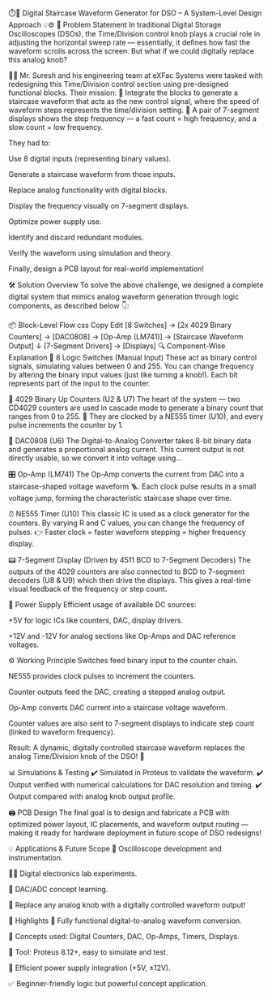 ⏱️🔼 Digital Staircase Waveform Generator for DSO – A System-Level Design Approach 💡⚙️
🧠 Problem Statement
In traditional Digital Storage Oscilloscopes (DSOs), the Time/Division control knob plays a crucial role in adjusting the horizontal sweep rate — essentially, it defines how fast the waveform scrolls across the screen. But what if we could digitally replace this analog knob?

👨‍🔧 Mr. Suresh and his engineering team at eXFac Systems were tasked with redesigning this Time/Division control section using pre-designed functional blocks. Their mission:
🔧 Integrate the blocks to generate a staircase waveform that acts as the new control signal, where the speed of waveform steps represents the time/division setting.
🧮 A pair of 7-segment displays shows the step frequency — a fast count = high frequency, and a slow count = low frequency.

They had to:

Use 8 digital inputs (representing binary values).

Generate a staircase waveform from those inputs.

Replace analog functionality with digital blocks.

Display the frequency visually on 7-segment displays.

Optimize power supply use.

Identify and discard redundant modules.

Verify the waveform using simulation and theory.

Finally, design a PCB layout for real-world implementation!

🛠️ Solution Overview
To solve the above challenge, we designed a complete digital system that mimics analog waveform generation through logic components, as described below 👇:

📦 Block-Level Flow
css
Copy
Edit
[8 Switches] → [2x 4029 Binary Counters] → [DAC0808] → [Op-Amp (LM741)] → [Staircase Waveform Output]
                                           ↓
                                    [7-Segment Drivers] → [Displays]
🔍 Component-Wise Explanation
🔘 8 Logic Switches (Manual Input)
These act as binary control signals, simulating values between 0 and 255. You can change frequency by altering the binary input values (just like turning a knob!). Each bit represents part of the input to the counter.

🔢 4029 Binary Up Counters (U2 & U7)
The heart of the system — two CD4029 counters are used in cascade mode to generate a binary count that ranges from 0 to 255.
🔁 They are clocked by a NE555 timer (U10), and every pulse increments the counter by 1.

🧮 DAC0808 (U6)
The Digital-to-Analog Converter takes 8-bit binary data and generates a proportional analog current.
This current output is not directly usable, so we convert it into voltage using...

🎛️ Op-Amp (LM741)
The Op-Amp converts the current from DAC into a staircase-shaped voltage waveform 🪜. Each clock pulse results in a small voltage jump, forming the characteristic staircase shape over time.

⏰ NE555 Timer (U10)
This classic IC is used as a clock generator for the counters. By varying R and C values, you can change the frequency of pulses.
👉 Faster clock = faster waveform stepping = higher frequency display.

📟 7-Segment Display (Driven by 4511 BCD to 7-Segment Decoders)
The outputs of the 4029 counters are also connected to BCD to 7-segment decoders (U8 & U9) which then drive the displays.
This gives a real-time visual feedback of the frequency or step count.

🔋 Power Supply
Efficient usage of available DC sources:

+5V for logic ICs like counters, DAC, display drivers.

+12V and -12V for analog sections like Op-Amps and DAC reference voltages.

⚙️ Working Principle
Switches feed binary input to the counter chain.

NE555 provides clock pulses to increment the counters.

Counter outputs feed the DAC, creating a stepped analog output.

Op-Amp converts DAC current into a staircase voltage waveform.

Counter values are also sent to 7-segment displays to indicate step count (linked to waveform frequency).

Result: A dynamic, digitally controlled staircase waveform replaces the analog Time/Division knob of the DSO! 🔄

📊 Simulations & Testing
✔️ Simulated in Proteus to validate the waveform.
✔️ Output verified with numerical calculations for DAC resolution and timing.
✔️ Output compared with analog knob output profile.

🖨️ PCB Design
The final goal is to design and fabricate a PCB with optimized power layout, IC placements, and waveform output routing — making it ready for hardware deployment in future scope of DSO redesigns!

💡 Applications & Future Scope
📡 Oscilloscope development and instrumentation.

👨‍🏫 Digital electronics lab experiments.

🧪 DAC/ADC concept learning.

🔁 Replace any analog knob with a digitally controlled waveform output!

🌟 Highlights
🚀 Fully functional digital-to-analog waveform conversion.

🧠 Concepts used: Digital Counters, DAC, Op-Amps, Timers, Displays.

🧰 Tool: Proteus 8.12+, easy to simulate and test.

🔌 Efficient power supply integration (+5V, ±12V).

✅ Beginner-friendly logic but powerful concept application.
